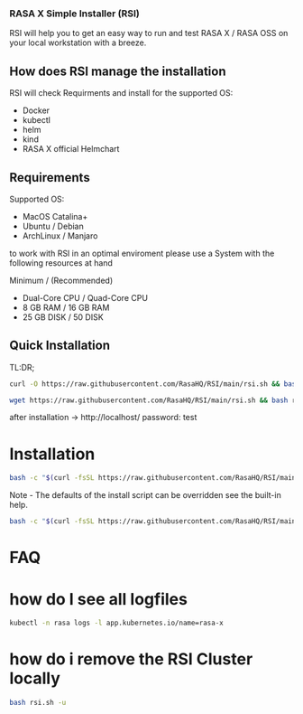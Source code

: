 ### RASA X Simple Installer (RSI) 

RSI will help you to get an easy way to run and test RASA X / RASA OSS on your local workstation with a breeze.

## How does RSI manage the installation

RSI will check Requirments and install for the supported OS:

- Docker
- kubectl
- helm
- kind
- RASA X official Helmchart

## Requirements

Supported OS:

- MacOS Catalina+
- Ubuntu / Debian
- ArchLinux / Manjaro

to work with RSI in an optimal enviroment please use a  System with the following resources at hand

Minimum / (Recommended)

- Dual-Core CPU / Quad-Core CPU
- 8 GB RAM / 16 GB RAM
- 25 GB DISK / 50 DISK

## Quick Installation
TL:DR;

```bash
curl -O https://raw.githubusercontent.com/RasaHQ/RSI/main/rsi.sh && bash rsi.sh --yes
```

```bash
wget https://raw.githubusercontent.com/RasaHQ/RSI/main/rsi.sh && bash rsi.sh --yes
```

after installation -> http://localhost/ 
password: test


# Installation

```bash
bash -c "$(curl -fsSL https://raw.githubusercontent.com/RasaHQ/RSI/main/rsi.sh)"
```

Note - The defaults of the install script can be overridden see the built-in help.

```bash
bash -c "$(curl -fsSL https://raw.githubusercontent.com/RasaHQ/RSI/main/rsi.sh)" -- --help
```

# FAQ

# how do I see all logfiles

```bash
kubectl -n rasa logs -l app.kubernetes.io/name=rasa-x
```

# how do i remove the RSI Cluster locally 

```bash
bash rsi.sh -u
```